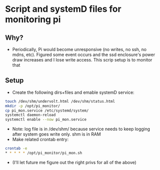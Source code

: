 # Script and systemD files for monitoring pi

## Why?

- Periodically, Pi would become unresponsive (no writes, no ssh, no mdns, etc). Figured some event occurs and the ssd enclosure's power draw increases and I lose write access. This scrip setup is to monitor that

## Setup

- Create the following dirs+files and emable systemD service:

```bash
touch /dev/shm/undervolt.html /dev/shm/status.html
mkdir -p /opt/pi_monitor/
cp pi_mon.service /etc/systemd/system/
systemctl daemon-reload
systemctl enable --now pi_mon.service
```

- Note: log file is in /dev/shm/ because service needs to keep logging after system goes write only. shm is in RAM
- Make related crontab entry:

```bash
crontab -e
* * * * * /opt/pi_monitor/pi_mon.sh
```

- (I'll let future me figure out the right privs for all of the above)
